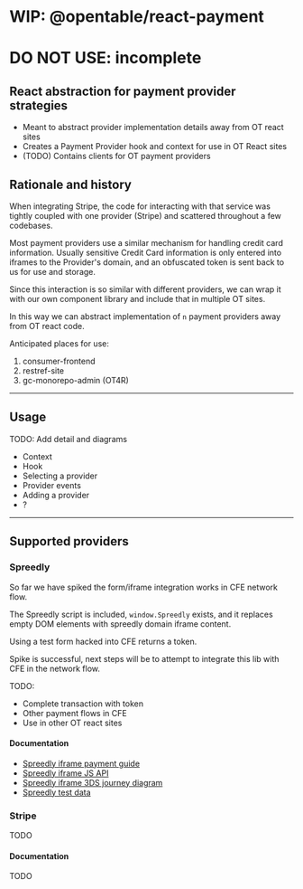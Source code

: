 # WIP: @opentable/react-payment
# DO NOT USE: incomplete

## React abstraction for payment provider strategies

- Meant to abstract provider implementation details away from OT react sites
- Creates a Payment Provider hook and context for use in OT React sites 
- (TODO) Contains clients for OT payment providers

## Rationale and history

When integrating Stripe, the code for interacting with that service was tightly coupled with one provider (Stripe) and scattered throughout a few codebases.

Most payment providers use a similar mechanism for handling credit card information. Usually sensitive Credit Card information is only entered into iframes to the Provider's domain, and an obfuscated token is sent back to us for use and storage.

Since this interaction is so similar with different providers, we can wrap it with our own component library and include that in multiple OT sites.

In this way we can abstract implementation of `n` payment providers away from OT react code.

Anticipated places for use:

1. consumer-frontend
1. restref-site
1. gc-monorepo-admin (OT4R) 

-------------------------------------------------------------------------------

## Usage
TODO: Add detail and diagrams 

- Context
- Hook
- Selecting a provider
- Provider events
- Adding a provider
- ?

-------------------------------------------------------------------------------

## Supported providers

### Spreedly
So far we have spiked the form/iframe integration works in CFE network flow.

The Spreedly script is included, `window.Spreedly` exists, and it replaces empty DOM elements with spreedly domain iframe content.

Using a test form hacked into CFE returns a token.

Spike is successful, next steps will be to attempt to integrate this lib with CFE in the network flow.

TODO:
- Complete transaction with token
- Other payment flows in CFE
- Use in other OT react sites

#### Documentation
- [Spreedly iframe payment guide](https://docs.spreedly.com/guides/adding-payment-methods/iframe/)
- [Spreedly iframe JS API](https://docs.spreedly.com/reference/iframe/v1/#iframe-javascript-api)
- [Spreedly iframe 3DS journey diagram](https://docs.spreedly.com/guides/spreedly-3dsecure2-web/#end-to-end-flow-diagram)
- [Spreedly test data](https://docs.spreedly.com/reference/test-data/)

### Stripe
TODO

#### Documentation
TODO
